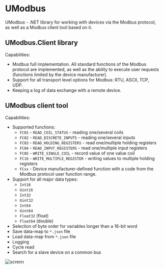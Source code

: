# UModbus

UModbus - .NET library for working with devices via the Modbus protocol, as well as a Modbus client tool based on it.

## UModbus.Client library

Capabilities:
* Modbus full implementation. All standard functions of the Modbus protocol are implemented, as well as the ability to execute user requests (functions limited by the device manufacturer).
* Support for all transport level options for Modbus: RTU, ASCII, TCP, UDP.
* Keeping a log of data exchange with a remote device.

## UModbus client tool

Capabilities:
* Supported functions:
   * `FC01` - `READ_COIL_STATUS`        - reading one/several coils
   * `FC02` - `READ_DISCRETE_INPUTS`    - reading one/several inputs
   * `FC03` - `READ_HOLDING_REGISTERS`  - read one/multiple holding registers
   * `FC04` - `READ_INPUT_REGISTERS`    - read one/multiple input registers
   * `FC05` - `WRITE_SINGLE_COIL`       - record value of one value coil
   * `FC16` - `WRITE_MULTIPLE_REGISTER` - writing values to multiple holding registers
   * `FCxx` - Device manufacturer-defined function with a code from the Modbus protocol user function range.
* Support for all major data types:
   * `Int16`
   * `Uint16`
   * `Int32`
   * `Uint32`
   * `Int64`
   * `Uint64`
   * `Float32` (float)
   * `Float64` (double)
* Selection of byte order for variables longer than a 16-bit word
* Save data-map to `*.json` file
* Load data-map from `*.json` file
* Logging
* Cycle read
* Search for a slave device on a common bus

![screnn](https://github.com/c-not-around/u-modbus/assets/173079314/38e7d232-2193-437c-8977-8b41932a3a47)
